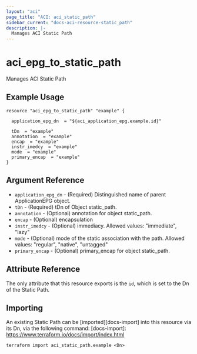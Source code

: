```yaml
---
layout: "aci"
page_title: "ACI: aci_static_path"
sidebar_current: "docs-aci-resource-static_path"
description: |-
  Manages ACI Static Path
---
```


# aci_epg_to_static_path #
Manages ACI Static Path

## Example Usage ##

```hcl
resource "aci_epg_to_static_path" "example" {

  application_epg_dn  = "${aci_application_epg.example.id}"

  tDn  = "example"
  annotation  = "example"
  encap  = "example"
  instr_imedcy  = "example"
  mode  = "example"
  primary_encap  = "example"
}
```
## Argument Reference ##
* `application_epg_dn` - (Required) Distinguished name of parent ApplicationEPG object.
* `tDn` - (Required) tDn of Object static_path.
* `annotation` - (Optional) annotation for object static_path.
* `encap` - (Optional) encapsulation
* `instr_imedcy` - (Optional) immediacy.
Allowed values: "immediate", "lazy"
* `mode` - (Optional) mode of the static association with the path.
Allowed values: "regular", "native", "untagged"
* `primary_encap` - (Optional) primary_encap for object static_path.



## Attribute Reference

The only attribute that this resource exports is the `id`, which is set to the
Dn of the Static Path.

## Importing ##

An existing Static Path can be [imported][docs-import] into this resource via its Dn, via the following command:
[docs-import]: https://www.terraform.io/docs/import/index.html


```
terraform import aci_static_path.example <Dn>
```
